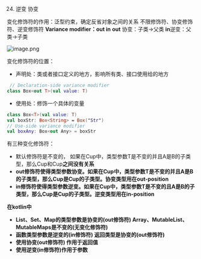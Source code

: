 24. 逆变 协变

变化修饰符的作用：泛型约束，确定反省对象之间的关系
不限修饰符、协变修饰符、逆变修饰符
**Variance modifier：out in**
**out** 协变：子类->父类
**in**逆变：父类->子类

 ![image.png](https://cdn.nlark.com/yuque/0/2022/png/10378482/1654079400548-d8bf7512-6662-4bb6-80ca-45ccb221db83.png#clientId=uc42d2995-eb72-4&crop=0&crop=0&crop=1&crop=1&from=paste&height=251&id=u3df9296c&margin=%5Bobject%20Object%5D&name=image.png&originHeight=388&originWidth=660&originalType=url&ratio=1&rotation=0&showTitle=false&size=213038&status=done&style=none&taskId=u0f95be64-4681-4379-93fa-82354255314&title=&width=427)

变化修饰符的位置：

- 声明处：类或者接口定义的地方，影响所有类、接口使用给的地方

   
```kotlin
 // Declaration-side variance modifier
class Box<out T>(val value: T)
```

- 使用处：修饰一个具体的变量

```kotlin
class Box<T>(val value: T)
val boxStr: Box<String> = Box("Str") 
// Use-side variance modifier
val boxAny: Box<out Any> = boxStr
```

有三种变化修饰符：

- 默认修饰符是不变的， 如果在Cup<T>中，类型参数T是不变的并且A是B的子类型，那么Cup<A>和Cup<B>之间没有关系
- out修饰符使得类型参数协变。如果在Cup<T>中，类型参数T是不变的并且A是B的子类型，那么Cup<A>是Cup<B>的子类型。协变类型用在out-position
- in修饰符使得类型参数逆变。如果在Cup<T>中，类型参数T是不变的且A是B的子类型，那么Cup<B>是Cup<A>的子类型。逆变类型用在in-position

在kotlin中

- List、Set、Map的类型参数是协变的(out修饰符)  Array、MutableList、MutableMaps是不变的(无变化修饰符)
- 函数类型参数是逆变的(in修饰符)  返回类型是协变的(out修饰符)
- 使用协变(out修饰符) 作用于返回值
- 使用逆变(in修饰符)作用于参数
